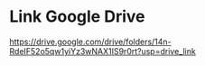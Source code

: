 # Link Google Drive
https://drive.google.com/drive/folders/14n-RdeIF52o5qw1yiYz3wNAX1IS9r0rt?usp=drive_link